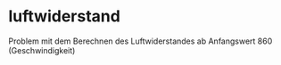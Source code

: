# luftwiderstand
Problem mit dem Berechnen des Luftwiderstandes ab Anfangswert 860 (Geschwindigkeit)
